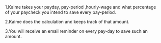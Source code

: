 1.Kaime takes your payday, pay-period ,hourly-wage and what percentage of your paycheck you intend to save every pay-period.


2.Kaime does the calculation and keeps track of that amount.


3.You will receive an email reminder on every pay-day to save such an amount.


<a href="https://www.youtube.com/channel/UCvZbRY-0YGBWEC0OW8uAwJg">
